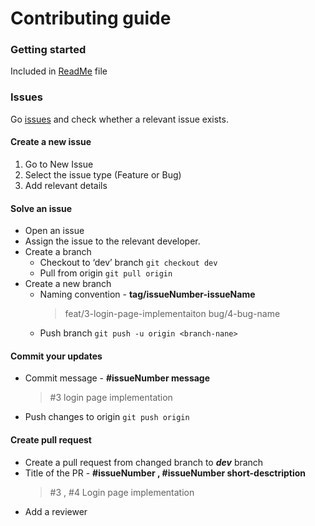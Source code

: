 # Contributing guide

### Getting started

Included in [ReadMe](https://github.com/99x-academy/slicetime/blob/main/README.md) file

### Issues

Go [issues](https://github.com/99x-academy/slicetime/issues) and check whether a relevant issue exists.

#### Create a new issue

1.  Go to New Issue
2.  Select the issue type (Feature or Bug)
3.  Add relevant details

#### Solve an issue

- Open an issue
- Assign the issue to the relevant developer.
- Create a branch
  - Checkout to ‘dev’ branch
    `git checkout dev`
  - Pull from origin
    `git pull origin`
- Create a new branch
  - Naming convention - **tag/issueNumber-issueName**
    > feat/3-login-page-implementaiton
    > bug/4-bug-name
  - Push branch
    `git push -u origin <branch-nane>`

#### Commit your updates

- Commit message - **#issueNumber message**
  > #3 login page implementation
- Push changes to origin
  `git push origin`

#### Create pull request

- Create a pull request from changed branch to **_dev_** branch
- Title of the PR - **#issueNumber , #issueNumber short-desctription**
  > #3 , #4 Login page implementation
- Add a reviewer
